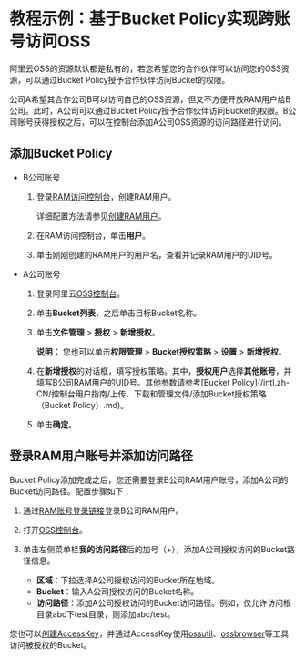 # 教程示例：基于Bucket Policy实现跨账号访问OSS

阿里云OSS的资源默认都是私有的，若您希望您的合作伙伴可以访问您的OSS资源，可以通过Bucket Policy授予合作伙伴访问Bucket的权限。

公司A希望其合作公司B可以访问自己的OSS资源，但又不方便开放RAM用户给B公司。此时，A公司可以通过Bucket Policy授予合作伙伴访问Bucket的权限。B公司账号获得授权之后，可以在控制台添加A公司OSS资源的访问路径进行访问。

## 添加Bucket Policy

-   B公司账号
    1.  登录[RAM访问控制台](https://ram.console.aliyun.com)，创建RAM用户。

        详细配置方法请参见[创建RAM用户](/intl.zh-CN/用户管理/创建RAM用户.md)。

    2.  在RAM访问控制台，单击**用户**。
    3.  单击刚刚创建的RAM用户的用户名，查看并记录RAM用户的UID号。
-   A公司账号
    1.  登录阿里云[OSS控制台](https://oss.console.aliyun.com)。
    2.  单击**Bucket列表**，之后单击目标Bucket名称。
    3.  单击**文件管理** \> **授权** \> **新增授权**。

        **说明：** 您也可以单击**权限管理** \> **Bucket授权策略** \> **设置** \> **新增授权**。

    4.  在**新增授权**的对话框，填写授权策略。其中，**授权用户**选择**其他账号**，并填写B公司RAM用户的UID号。其他参数请参考[Bucket Policy](/intl.zh-CN/控制台用户指南/上传、下载和管理文件/添加Bucket授权策略（Bucket Policy）.md)。
    5.  单击**确定**。

## 登录RAM用户账号并添加访问路径

Bucket Policy添加完成之后，您还需要登录B公司RAM用户账号，添加A公司的Bucket访问路径。配置步骤如下：

1.  通过[RAM账号登录链接](http://signin.aliyun.com)登录B公司RAM用户。

2.  打开[OSS控制台](https://oss.console.aliyun.com)。

3.  单击左侧菜单栏**我的访问路径**后的加号（+），添加A公司授权访问的Bucket路径信息。

    -   **区域**：下拉选择A公司授权访问的Bucket所在地域。
    -   **Bucket**：输入A公司授权访问的Bucket名称。
    -   **访问路径**：添加A公司授权访问的Bucket访问路径。例如，仅允许访问根目录abc下test目录，则添加abc/test。

您也可以[创建AccessKey]()，并通过AccessKey使用[ossutil](/intl.zh-CN/常用工具/命令行工具ossutil/概述.md)、[ossbrowser](/intl.zh-CN/常用工具/图形化管理工具ossbrowser/快速开始.md)等工具访问被授权的Bucket。

